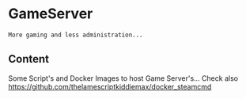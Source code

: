# GameServer
```
More gaming and less administration...
```

## Content
Some Script's and Docker Images to host Game Server's...
Check also https://github.com/thelamescriptkiddiemax/docker_steamcmd
